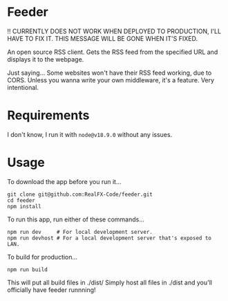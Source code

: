 # Feeder

!! CURRENTLY DOES NOT WORK WHEN DEPLOYED TO PRODUCTION, I'LL HAVE TO FIX IT. THIS MESSAGE WILL BE GONE WHEN IT'S FIXED.

An open source RSS client. Gets the RSS feed from the specified URL and displays it to the webpage.

Just saying... Some websites won't have their RSS feed working, due to CORS.
Unless you wanna write your own middleware, it's a feature. Very intentional.

# Requirements

I don't know, I run it with `node@v18.9.0` without any issues.

# Usage

To download the app before you run it...
```
git clone git@github.com:RealFX-Code/feeder.git
cd feeder
npm install
```

To run this app, run either of these commands...
```
npm run dev     # For local development server.
npm run devhost # For a local development server that's exposed to LAN.
```

To build for production...
```
npm run build
```
This will put all build files in ./dist/
Simply host all files in ./dist and you'll officially have feeder runnning!
